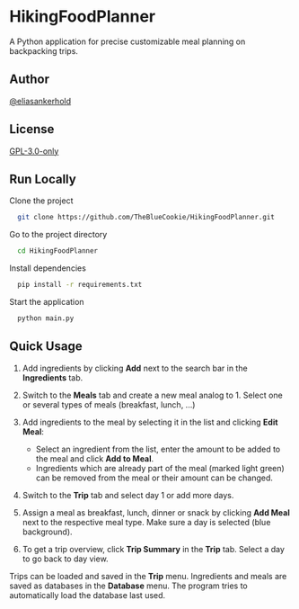 
# HikingFoodPlanner

A Python application for precise customizable meal planning on backpacking trips.



## Author

[@eliasankerhold](https://www.github.com/eliasankerhold)


## License

[GPL-3.0-only](https://choosealicense.com/licenses/gpl-3.0/)


## Run Locally

Clone the project

```bash
  git clone https://github.com/TheBlueCookie/HikingFoodPlanner.git
```

Go to the project directory

```bash
  cd HikingFoodPlanner
```

Install dependencies

```bash
  pip install -r requirements.txt
```

Start the application

```bash
  python main.py
```


## Quick Usage

1. Add ingredients by clicking **Add** next to the search bar in the **Ingredients** tab.
2. Switch to the **Meals** tab and create a new meal analog to 1. Select one or several types of meals (breakfast, lunch, ...)
3. Add ingredients to the meal by selecting it in the list and clicking **Edit Meal**:

    - Select an ingredient from the list, enter the amount to be added to the meal and click **Add to Meal**.
    - Ingredients which are already part of the meal (marked light green) can be removed from the meal or their amount can be changed.
4. Switch to the **Trip** tab and select day 1 or add more days.
5. Assign a meal as breakfast, lunch, dinner or snack by clicking **Add Meal** next to the respective meal type. Make sure a day is selected (blue background).
6. To get a trip overview, click **Trip Summary** in the **Trip** tab. Select a day to go back to day view.

Trips can be loaded and saved in the **Trip** menu. Ingredients and meals are saved as databases in the **Database** menu. The program tries to automatically load the database last used.
